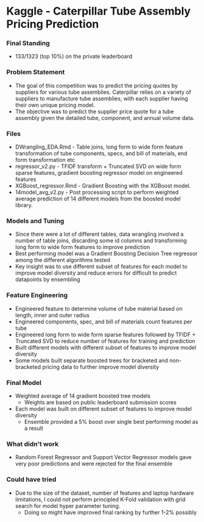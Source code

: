# Kaggle - Caterpillar Tube Assembly Pricing Prediction

### Final Standing
- 133/1323 (top 10%) on the private leaderboard

### Problem Statement
- The goal of this competition was to predict the pricing quotes by suppliers for various tube assemblies. Caterpillar relies on a variety of suppliers to manufacture tube assemblies, with each supplier having their own unique pricing model. 
- The objective was to predict the supplier price quote for a tube assembly given the detailed tube, component, and annual volume data.

### Files 
- DWrangling_EDA.Rmd - Table joins, long form to wide form feature transformation of tube components, specs, and bill of materials, end form transformation etc
- regressor_v2.py - TFIDF transform + Truncated SVD on wide form sparse features, gradient boosting regressor model on engineered features 
- XGBoost_regressor.Rmd - Gradient Boosting with the XGBoost model.
- 14model_avg_v2.py - Post processing script to perform weighted average prediction of 14 different models from the boosted model library.

### Models and Tuning
- Since there were a lot of different tables, data wrangling involved a number of table joins, discarding some id columns and transforming long form to wide form features to improve prediction
- Best performing model was a Gradient Boosting Decision Tree regressor among the different algorithms tested
- Key insight was to use different subset of features for each model to improve model diversity and reduce errors for difficult to predict datapoints by ensembling

### Feature Engineering
- Engineered feature to determine volume of tube material based on length, inner and outer radius
- Engineered components, spec, and bill of materials count features per tube 
- Engineered long form to wide form sparse features followed by TFIDF + Truncated SVD to reduce number of features for training and prediction
- Built different models with different subset of features to improve model diversity
- Some models built separate boosted trees for bracketed and non-bracketed pricing data to further improve model diversity

### Final Model 
- Weighted average of 14 gradient boosted tree models 
    - Weights are based on public leaderboard submission scores
- Each model was built on different subset of features to improve model diversity 
    - Ensemble provided a 5% boost over single best performing model as a result

### What didn't work
- Random Forest Regressor and Support Vector Regressor models gave very poor predictions and were rejected for the final ensemble

### Could have tried
- Due to the size of the dataset, number of features and laptop hardware limitations, I could not perform principled K-Fold validation with grid search for model hyper parameter tuning.
     - Doing so might have improved final ranking by further 1-2% possibly
 



